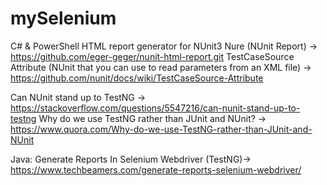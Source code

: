 # mySelenium

C# & PowerShell
HTML report generator for NUnit3
Nure (NUnit Report) -> https://github.com/eger-geger/nunit-html-report.git
TestCaseSource Attribute (NUnit that you can use to read parameters from an XML file) -> https://github.com/nunit/docs/wiki/TestCaseSource-Attribute


Can NUnit stand up to TestNG -> https://stackoverflow.com/questions/5547216/can-nunit-stand-up-to-testng
Why do we use TestNG rather than JUnit and NUnit? -> https://www.quora.com/Why-do-we-use-TestNG-rather-than-JUnit-and-NUnit


Java:
Generate Reports In Selenium Webdriver (TestNG)-> https://www.techbeamers.com/generate-reports-selenium-webdriver/

